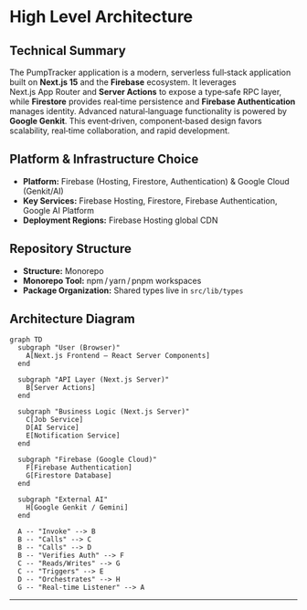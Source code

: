 # High Level Architecture

## Technical Summary

The PumpTracker application is a modern, serverless full‑stack application built on **Next.js 15** and the **Firebase** ecosystem. It leverages Next.js App Router and **Server Actions** to expose a type‑safe RPC layer, while **Firestore** provides real‑time persistence and **Firebase Authentication** manages identity. Advanced natural‑language functionality is powered by **Google Genkit**. This event‑driven, component‑based design favors scalability, real‑time collaboration, and rapid development.

## Platform & Infrastructure Choice

- **Platform:** Firebase (Hosting, Firestore, Authentication) & Google Cloud (Genkit/AI)
- **Key Services:** Firebase Hosting, Firestore, Firebase Authentication, Google AI Platform
- **Deployment Regions:** Firebase Hosting global CDN

## Repository Structure

- **Structure:** Monorepo
- **Monorepo Tool:** npm / yarn / pnpm workspaces
- **Package Organization:** Shared types live in `src/lib/types`

## Architecture Diagram

```mermaid
graph TD
  subgraph "User (Browser)"
    A[Next.js Frontend – React Server Components]
  end

  subgraph "API Layer (Next.js Server)"
    B[Server Actions]
  end

  subgraph "Business Logic (Next.js Server)"
    C[Job Service]
    D[AI Service]
    E[Notification Service]
  end

  subgraph "Firebase (Google Cloud)"
    F[Firebase Authentication]
    G[Firestore Database]
  end

  subgraph "External AI"
    H[Google Genkit / Gemini]
  end

  A -- "Invoke" --> B
  B -- "Calls" --> C
  B -- "Calls" --> D
  B -- "Verifies Auth" --> F
  C -- "Reads/Writes" --> G
  C -- "Triggers" --> E
  D -- "Orchestrates" --> H
  G -- "Real‑time Listener" --> A
```

---
